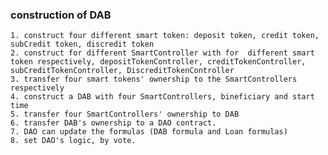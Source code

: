 ### construction of DAB
    1. construct four different smart token: deposit token, credit token, subCredit token, discredit token
    2. construct for different SmartController with for  different smart token respectively, depositTokenController, creditTokenController, subCreditTokenController, DiscreditTokenController
    3. transfer four smart tokens' ownership to the SmartControllers respectively
    4. construct a DAB with four SmartControllers, bineficiary and start time
    5. transfer four SmartControllers' ownership to DAB
    6. transfer DAB's ownership to a DAO contract.
    7. DAO can update the formulas (DAB formula and Loan formulas)
    8. set DAO's logic, by vote.

